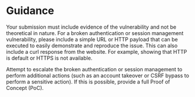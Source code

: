 # Guidance

Your submission must include evidence of the vulnerability and not be theoretical in nature. For a broken authentication or session management vulnerability, please include a simple URL or HTTP payload that can be executed to easily demonstrate and reproduce the issue. This can also include a curl response from the website. For example, showing that HTTP is default or HTTPS is not available.

Attempt to escalate the broken authentication or session management to perform additional actions (such as an account takeover or CSRF bypass to perform a sensitive action). If this is possible, provide a full Proof of Concept (PoC).
